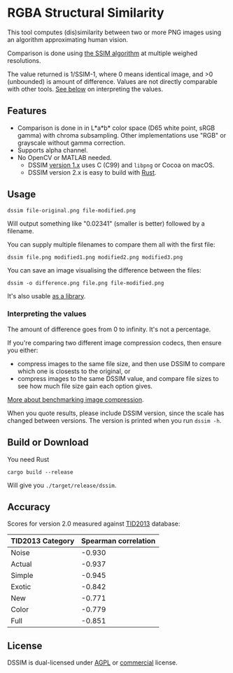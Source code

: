 # RGBA Structural Similarity

This tool computes (dis)similarity between two or more PNG images using an algorithm approximating human vision.

Comparison is done using [the SSIM algorithm](https://ece.uwaterloo.ca/~z70wang/research/ssim/) at multiple weighed resolutions.

The value returned is 1/SSIM-1, where 0 means identical image, and >0 (unbounded) is amount of difference. Values are not directly comparable with other tools. [See below](#interpreting-the-values) on interpreting the values.

## Features

* Comparison is done in in L\*a\*b\* color space (D65 white point, sRGB gamma) with chroma subsampling. Other implementations use "RGB" or grayscale without gamma correction.
* Supports alpha channel.
* No OpenCV or MATLAB needed.
   - DSSIM [version 1.x](https://github.com/pornel/dssim/tree/dssim1-c) uses C (C99) and `libpng` or Cocoa on macOS.
   - DSSIM version 2.x is easy to build with [Rust](https://www.rust-lang.org/).

## Usage

    dssim file-original.png file-modified.png

Will output something like "0.02341" (smaller is better) followed by a filename.

You can supply multiple filenames to compare them all with the first file:

    dssim file.png modified1.png modified2.png modified3.png

You can save an image visualising the difference between the files:

    dssim -o difference.png file.png file-modified.png

It's also usable [as a library](https://docs.rs/dssim).

### Interpreting the values

The amount of difference goes from 0 to infinity. It's not a percentage.

If you're comparing two different image compression codecs, then ensure you either:

* compress images to the same file size, and then use DSSIM to compare which one is closests to the original, or
* compress images to the same DSSIM value, and compare file sizes to see how much file size gain each option gives.

[More about benchmarking image compression](https://kornel.ski/faircomparison).

When you quote results, please include DSSIM version, since the scale has changed between versions.
The version is printed when you run `dssim -h`.

## Build or Download

You need Rust

    cargo build --release

Will give you `./target/release/dssim`.

## Accuracy

Scores for version 2.0 measured against [TID2013][1] database:

TID2013 Category | Spearman correlation
--- | ---
Noise  | -0.930
Actual | -0.937
Simple | -0.945
Exotic | -0.842
New    | -0.771
Color  | -0.779
Full   | -0.851

[1]: http://www.ponomarenko.info/tid2013.htm

## License

DSSIM is dual-licensed under [AGPL](LICENSE) or [commercial](https://supso.org/projects/dssim) license.
